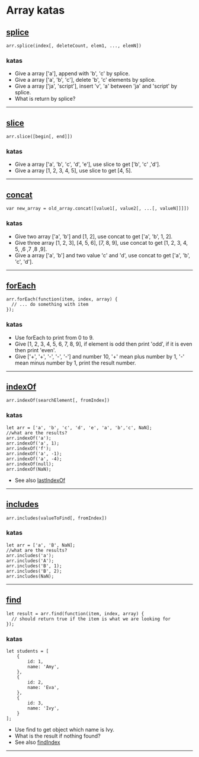 # Array katas

## [splice](https://developer.mozilla.org/en-US/docs/Web/JavaScript/Reference/Global_Objects/Array/splice)
```javascript=
arr.splice(index[, deleteCount, elem1, ..., elemN])
```
### katas
- Give a array ['a'], append with 'b', 'c' by splice.
- Give a array ['a', 'b', 'c'], delete 'b', 'c' elements by splice.
- Give a array ['ja', 'script'], insert 'v', 'a' between 'ja' and 'script' by splice.
- What is return by splice?

---

## [slice](https://developer.mozilla.org/en-US/docs/Web/JavaScript/Reference/Global_Objects/Array/slice)
```javascript=
arr.slice([begin[, end]])
```
### katas
- Give a array ['a', 'b', 'c', 'd', 'e'], use slice to get ['b', 'c' ,'d'].
- Give a array [1, 2, 3, 4, 5], use slice to get [4, 5].

---

## [concat](https://developer.mozilla.org/en-US/docs/Web/JavaScript/Reference/Global_Objects/Array/concat)
```javascript=
var new_array = old_array.concat([value1[, value2[, ...[, valueN]]]])
```
### katas
- Give two array ['a', 'b'] and [1, 2], use concat to get ['a', 'b', 1, 2].
- Give three array [1, 2, 3], [4, 5, 6], [7, 8, 9], use concat to get [1, 2, 3, 4, 5, ,6 ,7 ,8 ,9].
- Give a array ['a', 'b'] and two value 'c' and 'd', use concat to get ['a', 'b', 'c', 'd'].

---

## [forEach](https://developer.mozilla.org/en-US/docs/Web/JavaScript/Reference/Global_Objects/Array/forEach)
```javascript=
arr.forEach(function(item, index, array) {
  // ... do something with item
});
```
### katas
- Use forEach to print from 0 to 9.
- Give [1, 2, 3, 4, 5, 6, 7, 8, 9], if element is odd then print 'odd', if it is even then print 'even'.
- Give ['+', '+', '-', '-', '-'] and number 10, '+' mean plus number by 1, '-' mean minus number by 1, print the result number.

---

## [indexOf](https://developer.mozilla.org/en-US/docs/Web/JavaScript/Reference/Global_Objects/Array/indexOf)
```javascript=
arr.indexOf(searchElement[, fromIndex])
```
### katas
```javascript=
let arr = ['a', 'b', 'c', 'd', 'e', 'a', 'b','c', NaN];
//what are the results?
arr.indexOf('a');
arr.indexOf('a', 1);
arr.indexOf('f');
arr.indexOf('a', -1);
arr.indexOf('a', -4);
arr.indexOf(null);
arr.indexOf(NaN);
```
- See also [lastIndexOf](https://developer.mozilla.org/en-US/docs/Web/JavaScript/Reference/Global_Objects/Array/lastIndexOf)

---

## [includes](https://developer.mozilla.org/en-US/docs/Web/JavaScript/Reference/Global_Objects/Array/includes)
```javascript=
arr.includes(valueToFind[, fromIndex])
```
### katas
```javascript=
let arr = ['a', 'B', NaN];
//what are the results?
arr.includes('a');
arr.includes('A');
arr.includes('B', 1);
arr.includes('B', 2);
arr.includes(NaN);
```

---

## [find](https://developer.mozilla.org/en-US/docs/Web/JavaScript/Reference/Global_Objects/Array/find)
```javascript=
let result = arr.find(function(item, index, array) {
  // should return true if the item is what we are looking for
});
```
### katas
```javascript=
let students = [
    {
        id: 1,
        name: 'Amy',
    },
    {
        id: 2,
        name: 'Eva',
    },
    {
        id: 3,
        name: 'Ivy',
    }
];
```
- Use find to get object which name is Ivy.
- What is the result if nothing found?
- See also [findIndex](https://developer.mozilla.org/en-US/docs/Web/JavaScript/Reference/Global_Objects/Array/findIndex)

---